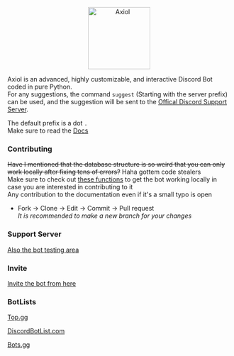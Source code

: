 <p align="center">
  <a href="https://discord.com/api/oauth2/authorize?client_id=843484459113775114&permissions=8&scope=bot">
    <img
      alt="Axiol"
      src="https://cdn.discordapp.com/attachments/843519647055609856/845662999686414336/Logo1.png"
      width="140"
    />
  </a>
</p>

Axiol is an advanced, highly customizable, and interactive Discord Bot coded in pure Python.</br>
For any suggestions, the command `suggest` (Starting with the server prefix) can be used, and the suggestion will be sent to the
[Offical Discord Support Server](https://discord.gg/Rzz5WS9jXW).</br>

The default prefix is a dot `.` </br>
Make sure to read the [Docs](/DOCS.md)

### Contributing
~~Have I mentioned that the database structure is so weird that you can only work locally after fixing tens of errors?~~ Haha gottem code stealers</br>
Make sure to check out [these functions](axiol/functions.py) to get the bot working locally in case you are interested in contributing to it </br>
Any contribution to the documentation even if it's a small typo is open

- Fork -> Clone -> Edit -> Commit -> Pull request </br>
*It is recommended to make a new branch for your changes*

### Support Server
[Also the bot testing area](https://discord.gg/Rzz5WS9jXW)

### Invite
[Invite the bot from here](https://discord.com/oauth2/authorize?client_id=843484459113775114&permissions=473295959&scope=bot)

### BotLists
[Top.gg](https://top.gg/bot/843484459113775114/vote) </br>

[DiscordBotList.com](https://discordbotlist.com/bots/axiol/upvote)

[Bots.gg](https://discord.bots.gg/bots/843484459113775114)
